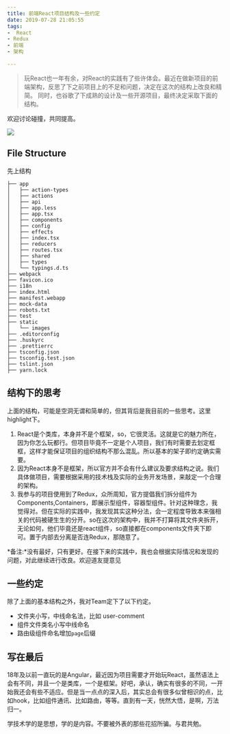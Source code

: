 ```yaml
---
title: 前端React项目结构及一些约定
date: 2019-07-28 21:05:55
tags:
-  React
- Redux
- 前端
- 架构

---
```

> 玩React也一年有余，对React的实践有了些许体会。最近在做新项目的前端架构，反思了下之前项目上的不足和问题，决定在这次的结构上改良和精简。
同时，也谷歌了下成熟的设计及一些开源项目，最终决定采取下面的结构。

欢迎讨论碰撞，共同提高。

![](http://static.1991421.cn/2019-07-28-134612.jpg)

## File Structure

先上结构

```
├── app
│   ├── action-types          
│   ├── actions
│   ├── api
│   ├── app.less
│   ├── app.tsx
│   ├── components
│   ├── config
│   ├── effects
│   ├── index.tsx
│   ├── reducers
│   ├── routes.tsx
│   ├── shared
│   ├── types
│   └── typings.d.ts
├── webpack
├── favicon.ico
├── i18n
├── index.html
├── manifest.webapp
├── mock-data
├── robots.txt
├── test
├── static
│   └── images
├── .editorconfig
├── .huskyrc
├── .prettierrc
├── tsconfig.json                 
├── tsconfig.test.json
├── tslint.json         
├── yarn.lock  

```
## 结构下的思考
上面的结构，可能是空洞无谓和简单的，但其背后是我目前的一些思考。这里highlight下。
1. React是个类库，本身并不是个框架，so，它很灵活。这就是它的魅力所在，因为你怎么玩都行。但项目毕竟不一定是个人项目，我们有时需要去划定框框，这样才能保证项目的组织结构不那么混乱。所以基本的架子即约定确实需要。
2. 因为React本身不是框架，所以官方并不会有什么建议及要求结构之说。我们具体做项目，需要根据采用的技术栈及实际的业务开发场景，来敲定一个合理的架构。
3. 我参与的项目使用到了Redux，众所周知，官方提倡我们拆分组件为Components,Containers，即展示型组件，容器型组件。针对这种理念，我觉得对。但在实际的实践中，我发现其实这种分法，会一定程度导致本来强相关的代码被硬生生的分开。so在这次的架构中，我并不打算将其文件夹拆开，无论如何，他们毕竟还是react组件，so直接都在components文件夹下即可。置于内部去分离是否连Redux，那随意了。

*备注:*没有最好，只有更好。在接下来的实践中，我也会根据实际情况和发现的问题，对此继续进行改良。欢迎道友提意见

## 一些约定
除了上面的基本结构之外，我对Team定下了以下约定。
- 文件夹小写，中线命名法，比如 user-comment
- 组件文件类名小写中线命名
- 路由级组件命名增加`page`后缀

## 写在最后
18年及以前一直玩的是Angular，最近因为项目需要才开始玩React，虽然语法上会有不同，并且一个是类库，一个是框架。好吧，承认，确实有很多的不同，一开始我还会有些不适应。但是当一点点的深入后，其实总会有很多似曾相识的点，比如hook，比如组件通讯、比如路由，等等。直到有一天，恍然大悟，是啊，万法归一。

学技术学的是思想，学的是内容。不要被外表的那些花招所骗。与君共勉。

